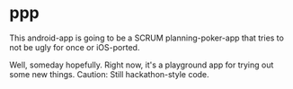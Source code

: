 # ppp

This android-app is going to be a SCRUM planning-poker-app that tries to not be ugly for once or iOS-ported. 

Well, someday hopefully. Right now, it's a playground app for trying out some new things. Caution: Still hackathon-style code.
